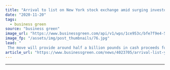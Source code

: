 ```yaml
---
title: "Arrival to list on New York stock exchange amid surging investor interest in EVs"
date: "2020-11-20"
tags: 
  - business green
source: "business green"
image_url: "https://www.businessgreen.com/api/v1/wps/1ce953c/bfe7f9e4-5a3d-4093-b325-21310814f86f/2/287a205a-7e10-4952-8e8b-a47fc26dbb3f-article-desktop-1x-Investors-185x114.jpg"
image_fp: "/assets/img/post_thumbnails/76.jpg"
lead: "
 The move will provide around half a billion pounds in cash proceeds for the EV innovator, helping fund mass production at its microfactories planned to begin next year ..."
article_url: "https://www.businessgreen.com/news/4023705/arrival-list-york-stock-exchange-amid-surging-investor-interest-evs"
---
```


---
